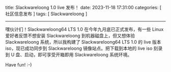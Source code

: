title: Slackwareloong 1.0 live 发布！
date: 2023-11-18 17:31:00
categories: [ 社区信息发布 ]
tags: [ Slackwareloong ]

---



嘿伙计们！Slackwareloong64 LTS 1.0 在今年九月底已正式发布，有一些 Linux 爱好者反馈不想安装 Slackwareloong 到机器磁盘上，但又想体验 Slackwareloong 系统，所以我构建了 Slackwareloong64 LTS 1.0 的 live 版本 iso，现已成功同步到 Slackwareloong 镜像站点。把下载到本地的 live iso 刻录到 U 盘、启动，即可享受开箱即用 Slackwareloong 系统环境。

Have fun! :-)

